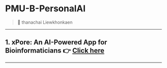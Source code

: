 # PMU-B-PersonalAI
> :star2: thanachai Liewkhonkaen

---
## 1. xPore: An AI-Powered App for Bioinformaticians :point_right: [Click here](https://github.com/thanachaili/PMU-B-PersonalAI/blob/f2e5816571fa33414f45330a0153eaad029d2731/GMM_thanachaili.ipynb) 
---
